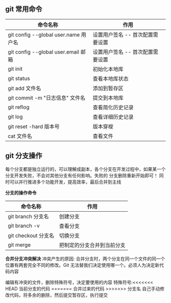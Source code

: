 ## git 常用命令

| 命令名称                             | 作用                             |
| ------------------------------------ | -------------------------------- |
| git config --global user.name 用户名 | 设置用户签名 -- 首次配置需要设置 |
| git config --global user.email 邮箱  | 设置用户签名 -- 首次配置需要设置 |
| git init                             | 初始化本地库                     |
| git status                           | 查看本地库状态                   |
| git add 文件名                       | 添加到暂存区                     |
| git commit -m "日志信息" 文件名      | 提交到本地库                     |
| git reflog                           | 查看简化历史记录                 |
| git log                              | 查看详细历史记录                 |
| git reset -hard 版本号               | 版本穿梭                         |
| cat 文件名                           | 查看文件                         |


## git 分支操作

每个分支都是独立运行的，可以理解成副本，各个分支在开发过程中，如果某一个分支开发失败，不会对其他分支有任何影响。失败的 分支删除重新开始即可！
同时可以并行推进多个功能开发，提高效率，最后合并到主线

**分支的操作命令**

| 命令名称            | 作用                       |
| ------------------- | -------------------------- |
| git branch 分支名   | 创建分支                   |
| git branch -v       | 查看分支                   |
| git checkout 分支名 | 切换分支                   |
| git merge           | 把制定的分支合并到当前分支 |

**合并分支冲突解决**
冲突产生的原因: 合并分支时，两个分支在同一个文件的同一个位置有两套完全不同的修改。Git 无法替我们决定使用哪一个。必须人为决定新代码内容

编辑有冲突的文件，删除特殊符号，决定要使用的内容
特殊符号:<<<<<<< HEAD 当前分支的代码 ======= 合并过来的代码 >>>>>>> 分支名
自己手动修改代码，将多余的删除，然后提交暂存区，执行提交

